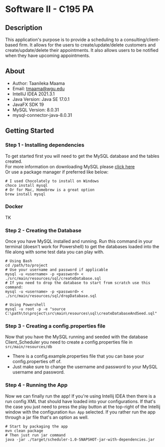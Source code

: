 # Software II - C195 PA

## Description
This application's purpose is to provide a scheduling to a consulting/client-based firm. It allows for the users to create/update/delete customers and create/update/delete their appointments.
It also allows users to be notified when they have upcoming appointments.

## About
* Author: Taanileka Maama
* Email: tmaama@wgu.edu
* IntelliJ IDEA 2021.3.1
* Java Version: Java SE 17.0.1
* JavaFX SDK 19
* MySQL Version: 8.0.31
* mysql-connector-java-8.0.31

## Getting Started
### Step 1 - Installing dependencies
To get started first you will need to get the MySQL database and the tables created. <br/>
For more information on downloading MySQL please [click here](https://dev.mysql.com/downloads/installer/) <br/>
Or use a package manager if preferred like below:
```shell
# I used Chocolately to install on Windows
choco install mysql
# Or for Mac, Homebrew is a great option
brew install mysql
```

### Docker
TK

### Step 2 - Creating the Database
Once you have MySQL installed and running. Run this command in your terminal (doesn't work for Powershell) to get the databases loaded into the file along with some test data you can play with.
```shell
# Using Bash
cd /path/to/project
# Use your username and password if applicable
mysql -u <username> -p <password> < ./src/main/resources/sql/createDatabase.sql
# If you need to drop the database to start from scratch use this command:
mysql -u <username> -p <password> < ./src/main/resources/sql/dropDatabase.sql

# Using Powershell
mysql -u root -p -e "source C:\path\to\project\src\main\resources\sql\createDatabaseAndSeed.sql"
```

### Step 3 - Creating a config.properties file
Now that you have the MySQL running and seeded with the database Client_Scheduler you need to create a config.properties file in `src/main/resources/db` 
* There is a config.example.properties file that you can base your config.properties off of.
* Just make sure to change the username and password to your MySQL username and password.

### Step 4 - Running the App
Now we can finally run the app! If you're using Intellij IDEA then there is a run config XML that should have loaded into your configurations.
If that's the case you just need to press the play button at the top-right of the Intellij window with the configuration `Run App` selected.
If you rather run the app through a jar file that's an option as well.
```shell
# Start by packaging the app
mvn clean package
# Then just run jar command
java -jar ./target/scheduler-1.0-SNAPSHOT-jar-with-dependencies.jar
```
